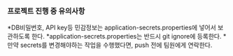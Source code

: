 <h3>프로젝트 진행 중 유의사항</h3>
*DB비밀번호, API key등 민감정보는 application-secrets.properties에 넣어서 보관하도록 한다.
  *application-secrets.properties는 반드시 git ignore에 등록한다.
  *만약 secrets를 변경해야하는 작업을 수행했다면, push 전에 팀원에게 연락한다.
